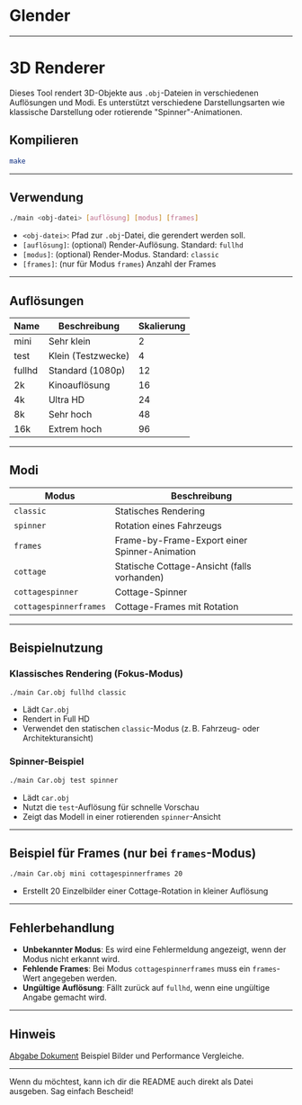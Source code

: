 # Glender
---

#  3D Renderer

Dieses Tool rendert 3D-Objekte aus `.obj`-Dateien in verschiedenen Auflösungen und Modi. Es unterstützt verschiedene Darstellungsarten wie klassische Darstellung oder rotierende "Spinner"-Animationen.

## Kompilieren

```bash
make
```

---

## Verwendung

```bash
./main <obj-datei> [auflösung] [modus] [frames]
```

* `<obj-datei>`: Pfad zur `.obj`-Datei, die gerendert werden soll.
* `[auflösung]`: (optional) Render-Auflösung. Standard: `fullhd`
* `[modus]`: (optional) Render-Modus. Standard: `classic`
* `[frames]`: (nur für Modus `frames`) Anzahl der Frames

---

## Auflösungen

| Name   | Beschreibung       | Skalierung |
| ------ | ------------------ | ---------- |
| mini   | Sehr klein         | 2          |
| test   | Klein (Testzwecke) | 4          |
| fullhd | Standard (1080p)   | 12         |
| 2k     | Kinoauflösung      | 16         |
| 4k     | Ultra HD           | 24         |
| 8k     | Sehr hoch          | 48         |
| 16k    | Extrem hoch        | 96         |

---

## Modi

| Modus                  | Beschreibung                                  |
| ---------------------- | --------------------------------------------- |
| `classic`              | Statisches Rendering                          |
| `spinner`              | Rotation eines Fahrzeugs                      |
| `frames`               | Frame-by-Frame-Export einer Spinner-Animation |
| `cottage`              | Statische Cottage-Ansicht (falls vorhanden)   |
| `cottagespinner`       | Cottage-Spinner                               |
| `cottagespinnerframes` | Cottage-Frames mit Rotation                   |

---

## Beispielnutzung

### Klassisches Rendering (Fokus-Modus)

```bash
./main Car.obj fullhd classic
```

* Lädt `Car.obj`
* Rendert in Full HD
* Verwendet den statischen `classic`-Modus (z. B. Fahrzeug- oder Architekturansicht)

### Spinner-Beispiel

```bash
./main Car.obj test spinner
```

* Lädt `car.obj`
* Nutzt die `test`-Auflösung für schnelle Vorschau
* Zeigt das Modell in einer rotierenden `spinner`-Ansicht

---

## Beispiel für Frames (nur bei `frames`-Modus)

```bash
./main Car.obj mini cottagespinnerframes 20
```

* Erstellt 20 Einzelbilder einer Cottage-Rotation in kleiner Auflösung

---

##  Fehlerbehandlung

* **Unbekannter Modus**: Es wird eine Fehlermeldung angezeigt, wenn der Modus nicht erkannt wird.
* **Fehlende Frames**: Bei Modus `cottagespinnerframes` muss ein `frames`-Wert angegeben werden.
* **Ungültige Auflösung**: Fällt zurück auf `fullhd`, wenn eine ungültige Angabe gemacht wird.

---


## Hinweis

[Abgabe Dokument](https://docs.google.com/document/d/18JriSh_IYwQzvJ9Mc-a5ljyjvrl6McUFQcZskvrGRxI/edit?usp=sharing)
Beispiel Bilder und Performance Vergleiche.

---

Wenn du möchtest, kann ich dir die README auch direkt als Datei ausgeben. Sag einfach Bescheid!
